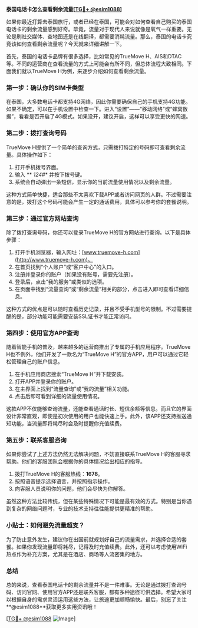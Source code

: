 **泰国电话卡怎么查看剩余流量[[TG💪+ @esim1088](https://t.me/s/esim1088)]**

如果你最近打算去泰国旅行，或者已经在泰国，可能会对如何查看自己购买的泰国电话卡的剩余流量感到好奇。毕竟，流量对于现代人来说就像是氧气一样重要。无论是刷社交媒体、查地图还是在线翻译，都需要消耗流量。那么，泰国的电话卡究竟该如何查看剩余流量呢？今天就来详细讲解一下。

首先，泰国的电话卡品牌有很多选择，比如常见的TrueMove H、AIS和DTAC等。不同的运营商在查看流量的方式上可能会有所不同，但总体流程大致相同。下面我们就以TrueMove H为例，来逐步介绍如何查看剩余流量。

### 第一步：确认你的SIM卡类型

在泰国，大多数电话卡都支持4G网络，因此你需要确保自己的手机支持4G功能。如果不确定，可以在手机设置中检查一下。进入“设置”——“移动网络”或“蜂窝数据”，看看是否开启了4G模式。如果没开，建议开启，这样可以享受更快的网速。

### 第二步：拨打查询号码

TrueMove H提供了一个简单的查询方式，只需拨打特定的号码即可查看剩余流量。具体操作如下：

1. 打开手机拨号界面。
2. 输入 ** *124#** 并按下拨号键。
3. 系统会自动弹出一条短信，显示你的当前流量使用情况以及剩余流量。

这种方式简单快捷，适合那些不太喜欢下载APP或者访问网页的人群。不过需要注意的是，拨打这个号码可能会产生一定的通话费用，具体可以参考你的套餐说明。

### 第三步：通过官方网站查询

除了拨打查询号码，你还可以登录TrueMove H的官方网站进行查询。以下是具体步骤：

1. 打开手机浏览器，输入网址：[www.truemove-h.com](http://www.truemove-h.com)。
2. 在首页找到“个人账户”或“客户中心”的入口。
3. 注册并登录你的账户（如果没有账号，需要先注册）。
4. 登录后，点击“我的服务”或类似的选项。
5. 在页面中找到“流量查询”或“剩余流量”相关的部分，点击进入即可查看详细信息。

这种方式的优点是可以随时查看历史记录，并且不受手机型号的限制。不过需要提醒的是，部分功能可能需要安装SSL证书才能正常访问。

### 第四步：使用官方APP查询

随着智能手机的普及，越来越多的运营商推出了专属的手机应用程序。TrueMove H也不例外，他们开发了一款名为“TrueMove H”的官方APP，用户可以通过它轻松管理自己的账户信息。

1. 在手机应用商店搜索“TrueMove H”并下载安装。
2. 打开APP并登录你的账户。
3. 在主界面上找到“流量查询”或“我的流量”相关功能。
4. 点击后即可看到详细的流量使用情况。

这款APP不仅能够查询流量，还能查看通话时长、短信余额等信息。而且它的界面设计非常直观，即使是初次使用的用户也能快速上手。此外，该APP还支持推送通知功能，当流量即将耗尽时会及时提醒你充值续费。

### 第五步：联系客服咨询

如果你尝试了上述方法仍然无法解决问题，不妨直接联系TrueMove H的客服寻求帮助。他们的客服团队会根据你的具体情况给出相应的指导。

1. 拨打TrueMove H的客服热线：**1678**。
2. 按照语音提示选择语言，并按照指示操作。
3. 向客服人员说明你的问题，他们会尽快为你解答。

虽然这种方法比较传统，但在某些特殊情况下可能是最有效的方式。特别是当你遇到复杂的网络问题时，专业的技术支持往往能提供更精准的帮助。

### 小贴士：如何避免流量超支？

为了防止意外发生，建议你在出国前就规划好自己的流量需求，并选择合适的套餐。如果你发现流量即将耗尽，记得及时充值续费。此外，还可以考虑使用WiFi热点作为补充方案，尤其是在酒店、商场等人流密集的地方。

### 总结

总的来说，查看泰国电话卡的剩余流量并不是一件难事。无论是通过拨打查询号码、访问官网、使用官方APP还是联系客服，都有多种途径可供选择。希望大家可以根据自身的需求灵活运用这些方法，让旅途更加顺畅愉快。最后，别忘了关注**@esim1088**获取更多实用资讯哦！

[[TG💪+ @esim1088](https://t.me/s/esim1088) ![Image](https://i.postimg.cc/4NQfJmqS/Snipaste-2025-05-13-00-14-12.png)]